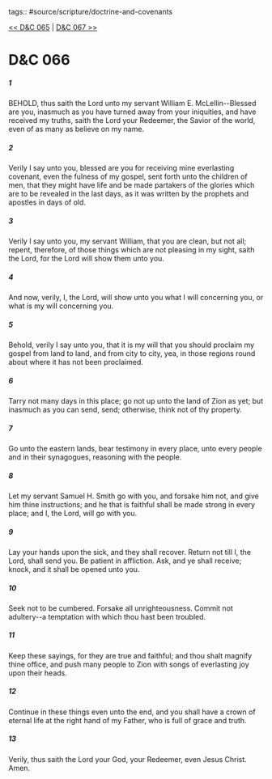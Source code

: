 tags:: #source/scripture/doctrine-and-covenants

[<< D&C 065](source/scripture/doctrine-and-covenants/D&C_065.md) | [D&C 067 >>](source/scripture/doctrine-and-covenants/D&C_067.md)

# D&C 066

##### 1

BEHOLD, thus saith the Lord unto my servant William E. McLellin--Blessed are you, inasmuch as you have turned away from your iniquities, and have received my truths, saith the Lord your Redeemer, the Savior of the world, even of as many as believe on my name.

##### 2

Verily I say unto you, blessed are you for receiving mine everlasting covenant, even the fulness of my gospel, sent forth unto the children of men, that they might have life and be made partakers of the glories which are to be revealed in the last days, as it was written by the prophets and apostles in days of old.

##### 3

Verily I say unto you, my servant William, that you are clean, but not all; repent, therefore, of those things which are not pleasing in my sight, saith the Lord, for the Lord will show them unto you.

##### 4

And now, verily, I, the Lord, will show unto you what I will concerning you, or what is my will concerning you.

##### 5

Behold, verily I say unto you, that it is my will that you should proclaim my gospel from land to land, and from city to city, yea, in those regions round about where it has not been proclaimed.

##### 6

Tarry not many days in this place; go not up unto the land of Zion as yet; but inasmuch as you can send, send; otherwise, think not of thy property.

##### 7

Go unto the eastern lands, bear testimony in every place, unto every people and in their synagogues, reasoning with the people.

##### 8

Let my servant Samuel H. Smith go with you, and forsake him not, and give him thine instructions; and he that is faithful shall be made strong in every place; and I, the Lord, will go with you.

##### 9

Lay your hands upon the sick, and they shall recover. Return not till I, the Lord, shall send you. Be patient in affliction. Ask, and ye shall receive; knock, and it shall be opened unto you.

##### 10

Seek not to be cumbered. Forsake all unrighteousness. Commit not adultery--a temptation with which thou hast been troubled.

##### 11

Keep these sayings, for they are true and faithful; and thou shalt magnify thine office, and push many people to Zion with songs of everlasting joy upon their heads.

##### 12

Continue in these things even unto the end, and you shall have a crown of eternal life at the right hand of my Father, who is full of grace and truth.

##### 13

Verily, thus saith the Lord your God, your Redeemer, even Jesus Christ. Amen.
